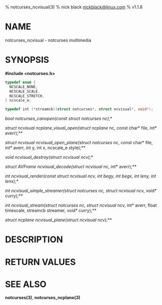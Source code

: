 % notcurses_ncvisual(3)
% nick black <nickblack@linux.com>
% v1.1.8

# NAME
notcurses_ncvisual - notcurses multimedia

# SYNOPSIS

**#include <notcurses.h>**

```c
typedef enum {
  NCSCALE_NONE,
  NCSCALE_SCALE,
  NCSCALE_STRETCH,
} ncscale_e;

typedef int (*streamcb)(struct notcurses*, struct ncvisual*, void*);
```

**bool notcurses_canopen(const struct notcurses* nc);**

**struct ncvisual* ncplane_visual_open(struct ncplane* nc, const char* file,
                                         int* averr);**

**struct ncvisual* ncvisual_open_plane(struct notcurses* nc, const char* file,
                                         int* averr, int y, int x,
                                         ncscale_e style);**

**void ncvisual_destroy(struct ncvisual* ncv);**

**struct AVFrame* ncvisual_decode(struct ncvisual* nc, int* averr);**

**int ncvisual_render(const struct ncvisual* ncv, int begy, int begx,
                        int leny, int lenx);**

**int ncvisual_simple_streamer(struct notcurses* nc, struct ncvisual* ncv, void* curry);**

**int ncvisual_stream(struct notcurses* nc, struct ncvisual* ncv, int* averr,
                      float timescale, streamcb streamer, void* curry);**

**struct ncplane* ncvisual_plane(struct ncvisual* ncv);**

# DESCRIPTION


# RETURN VALUES

# SEE ALSO

**notcurses(3)**, **notcurses_ncplane(3)**
